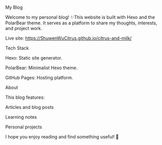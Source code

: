 My Blog

Welcome to my personal blog! ✨This website is built with Hexo and the PolarBear theme. It serves as a platform to share my thoughts, interests, and project work.

Live site: https://ShuwenWuCitrus.github.io/citrus-and-milk/

Tech Stack

Hexo: Static site generator.

PolarBear: Minimalist Hexo theme.

GitHub Pages: Hosting platform.

About

This blog features:

Articles and blog posts

Learning notes

Personal projects

I hope you enjoy reading and find something useful! 🌱

